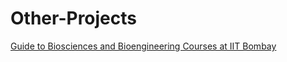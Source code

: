 # Other-Projects
[Guide to Biosciences and Bioengineering Courses at IIT Bombay](https://drive.google.com/drive/folders/1O46kbbpUd7aAVZCxkZ3fWi9JayL7wbmc?usp=drive_link)
